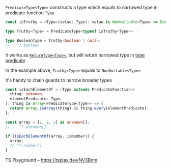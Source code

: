 `PredicateType<Type>` constructs a type which equals to narrowed type in predicate function `Type`

```ts
const isTruthy = <Type>(value: Type): value is NonNullable<Type> => Boolean(value);

type Truthy<Type> = PredicateType<typeof isTruthy<Type>>

type BooleanType = Truthy<boolean | null>;
//   ^? boolean
```

It works as [`ReturnType<Type>`](https://www.typescriptlang.org/docs/handbook/utility-types.html#returntypetype), but
will return narrowed type in
[type predicate](https://www.typescriptlang.org/docs/handbook/2/narrowing.html#using-type-predicates)

In the example above, `Truthy<Type>` equals to `NonNullable<Type>`

It's handy to chain guards to narrow broader types

```ts
const isEachElementOf = <Type extends PredicateFunction>(
  thing: unknown,
  elementPredicate: Type,
): thing is Array<PredicateType<Type>> => {
  return Array.isArray(thing) && thing.every(elementPredicate);
};

const array = [1, 2, 3] as unknown[];
//    ^? unknown[]

if (isEachElementOf(array, isNumber)) {
  array;
  // ^? number[]
}
```

TS Playground – https://tsplay.dev/NV3Bnm
